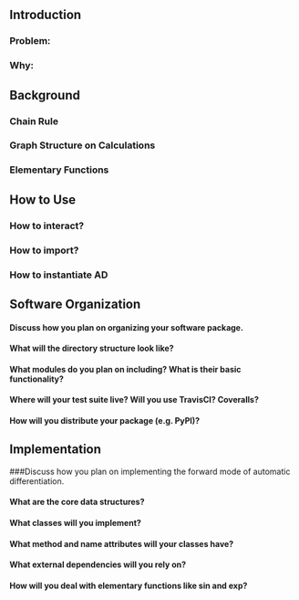 ## Introduction

### Problem:

### Why:



## Background

### Chain Rule

### Graph Structure on Calculations

### Elementary Functions



## How to Use

### How to interact?

### How to import?

### How to instantiate AD



## Software Organization

#### Discuss how you plan on organizing your software package.

####  What will the directory structure look like?
####  What modules do you plan on including? What is their basic functionality?
####  Where will your test suite live? Will you use TravisCI? Coveralls?
####  How will you distribute your package (e.g. PyPI)?

## Implementation
###Discuss how you plan on implementing the forward mode of automatic differentiation.

#### What are the core data structures?
#### What classes will you implement?
#### What method and name attributes will your classes have?
#### What external dependencies will you rely on?
#### How will you deal with elementary functions like sin and exp?